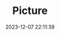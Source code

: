 ---
weight: 1
images:
- /images/edited/69.jpeg
title: Picture
date: 2023-12-07 22:11:39
tags:
- luminar
- work
---